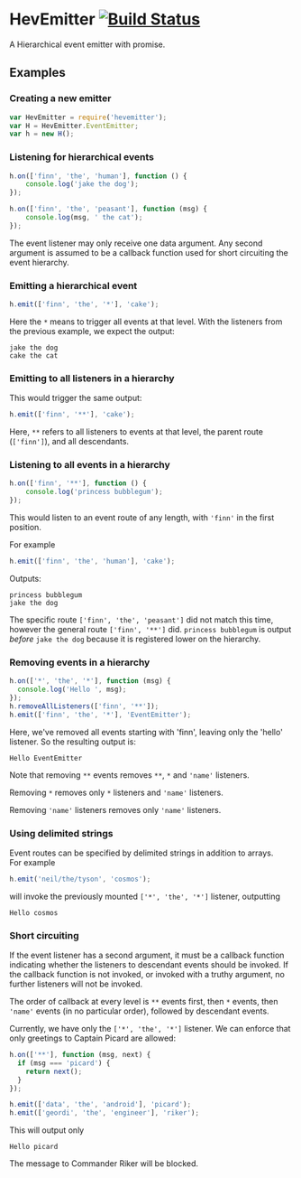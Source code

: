 # HevEmitter [![Build Status](http://jenkins.plediii.net:8080/buildStatus/icon?job=hevemitter&build=7)](http://jenkins.plediii.net:8080/job/hevemitter/7/)

A Hierarchical event emitter with promise.  

## Examples

### Creating a new emitter

```javascript
var HevEmitter = require('hevemitter');
var H = HevEmitter.EventEmitter;
var h = new H();
```

### Listening for hierarchical events

```javascript
h.on(['finn', 'the', 'human'], function () {
    console.log('jake the dog');
});

h.on(['finn', 'the', 'peasant'], function (msg) {
    console.log(msg, ' the cat');
});
```

The event listener may only receive one data argument.  Any second
argument is assumed to be a callback function used for short
circuiting the event hierarchy.

### Emitting a hierarchical event

```javascript
h.emit(['finn', 'the', '*'], 'cake');
```

Here the `*` means to trigger all events at that level.  With the
listeners from the previous example, we expect the output:
```
jake the dog
cake the cat
```

### Emitting to all listeners in a hierarchy

This would trigger the same output:
```javascript
h.emit(['finn', '**'], 'cake');
```
Here, `**` refers to all listeners to events at that level, the parent
route (`['finn']`), and all descendants.


### Listening to all events in a hierarchy
```javascript
h.on(['finn', '**'], function () {
    console.log('princess bubblegum');
});
```
This would listen to an event route of any length, with `'finn'` in the first position.

For example
```javascript
h.emit(['finn', 'the', 'human'], 'cake');
```

Outputs:
```
princess bubblegum
jake the dog
```

The specific route `['finn', 'the', 'peasant']` did not match this
time, however the general route `['finn', '**']` did.  `princess
bubblegum` is output *before* `jake the dog` because it is registered
lower on the hierarchy.

### Removing events in a hierarchy

```javascript
h.on(['*', 'the', '*'], function (msg) {
  console.log('Hello ', msg);
});
h.removeAllListeners(['finn', '**']);
h.emit(['finn', 'the', '*'], 'EventEmitter');
```
Here, we've removed all events starting with 'finn', leaving only the
'hello' listener.  So the resulting output is:
```
Hello EventEmitter
```

Note that removing `**` events removes `**`, `*` and `'name'` listeners.

Removing `*` removes only `*` listeners and `'name'` listeners.

Removing `'name'` listeners removes only `'name'` listeners.

### Using delimited strings
Event routes can be specified by delimited strings in addition to arrays.  
For example
```javascript
h.emit('neil/the/tyson', 'cosmos');
```
will invoke the previously mounted `['*', 'the', '*']` listener, outputting
```
Hello cosmos
```


### Short circuiting

If the event listener has a second argument, it must be a callback
function indicating whether the listeners to descendant events should
be invoked.  If the callback function is not invoked, or invoked with
a truthy argument, no further listeners will not be invoked.

The order of callback at every level is `**` events first, then `*`
events, then `'name'` events (in no particular order), followed by
descendant events.

Currently, we have only the `['*', 'the', '*']` listener.  We can
enforce that only greetings to Captain Picard are allowed:
```javascript
h.on(['**'], function (msg, next) {
  if (msg === 'picard') {
    return next();
  }
});

h.emit(['data', 'the', 'android'], 'picard');
h.emit(['geordi', 'the', 'engineer'], 'riker');
```
This will output only
```
Hello picard
```
The message to Commander Riker will be blocked.

